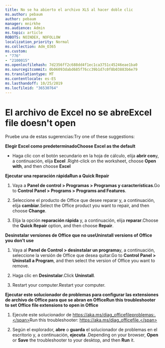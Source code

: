 ```yaml
---
title: No se ha abierto el archivo XLS al hacer doble clic
ms.author: pebaum
author: pebaum
manager: mnirkhe
ms.audience: Admin
ms.topic: article
ROBOTS: NOINDEX, NOFOLLOW
localization_priority: Normal
ms.collection: Adm_O365
ms.custom:
- "776"
- "2100015"
ms.openlocfilehash: 7d2356ff2c688dd4f1ec1ca3751c45246eae1ba0
ms.sourcegitcommit: 0b06093dabd685f76cc39b1d7c0f8b03883b6e79
ms.translationtype: MT
ms.contentlocale: es-ES
ms.lasthandoff: 10/25/2019
ms.locfileid: "36530764"
---
```

# <a name="excel-file-doesnt-open"></a><span data-ttu-id="fef9a-102">El archivo de Excel no se abre</span><span class="sxs-lookup"><span data-stu-id="fef9a-102">Excel file doesn't open</span></span>

<span data-ttu-id="fef9a-103">Pruebe una de estas sugerencias:</span><span class="sxs-lookup"><span data-stu-id="fef9a-103">Try one of these suggestions:</span></span>

<span data-ttu-id="fef9a-104">**Elegir Excel como predeterminado**</span><span class="sxs-lookup"><span data-stu-id="fef9a-104">**Choose Excel as the default**</span></span>

* <span data-ttu-id="fef9a-105">Haga clic con el botón secundario en la hoja de cálculo, elija **abrir con**y, a continuación, elija **Excel** .</span><span class="sxs-lookup"><span data-stu-id="fef9a-105">Right-click on the worksheet, choose **Open with**, and then choose **Excel**</span></span>

<span data-ttu-id="fef9a-106">**Ejecutar una reparación rápida**</span><span class="sxs-lookup"><span data-stu-id="fef9a-106">**Run a Quick Repair**</span></span>

1. <span data-ttu-id="fef9a-107">Vaya a **Panel de control > Programas > Programas y características**.</span><span class="sxs-lookup"><span data-stu-id="fef9a-107">Go to **Control Panel > Programs > Programs and Features**.</span></span>

2. <span data-ttu-id="fef9a-108">Seleccione el producto de Office que desee reparar y, a continuación, elija **cambiar**.</span><span class="sxs-lookup"><span data-stu-id="fef9a-108">Select the Office product you want to repair, and then choose **Change**.</span></span>

3. <span data-ttu-id="fef9a-109">Elija la opción **reparación rápida** y, a continuación, elija **reparar**.</span><span class="sxs-lookup"><span data-stu-id="fef9a-109">Choose the **Quick Repair** option, and then choose **Repair**.</span></span>

<span data-ttu-id="fef9a-110">**Desinstalar versiones de Office que no use**</span><span class="sxs-lookup"><span data-stu-id="fef9a-110">**Uninstall versions of Office you don't use**</span></span>

1. <span data-ttu-id="fef9a-111">Vaya al **Panel de Control > desinstalar un programa**y, a continuación, seleccione la versión de Office que desea quitar.</span><span class="sxs-lookup"><span data-stu-id="fef9a-111">Go to **Control Panel > Uninstall a Program**, and then select the version of Office you want to remove.</span></span>

2. <span data-ttu-id="fef9a-112">Haga clic en **Desinstalar**.</span><span class="sxs-lookup"><span data-stu-id="fef9a-112">Click **Uninstall**.</span></span>

3. <span data-ttu-id="fef9a-113">Restart your computer.</span><span class="sxs-lookup"><span data-stu-id="fef9a-113">Restart your computer.</span></span>

<span data-ttu-id="fef9a-114">**Ejecutar este solucionador de problemas para configurar las extensiones de archivo de Office para que se abran en Office**</span><span class="sxs-lookup"><span data-stu-id="fef9a-114">**Run this troubleshooter to set Office file extensions to open in Office**</span></span>

1. <span data-ttu-id="fef9a-115">Ejecute este solucionador de https://aka.ms/diag_officefileproblemas:.</span><span class="sxs-lookup"><span data-stu-id="fef9a-115">Run this troubleshooter: https://aka.ms/diag_officefile.</span></span>

2. <span data-ttu-id="fef9a-116">Según el explorador, **abre** o **guarda** el solucionador de problemas en el escritorio y, a continuación, **ejecuta** .</span><span class="sxs-lookup"><span data-stu-id="fef9a-116">Depending on your browser, **Open** or **Save** the troubleshooter to your desktop, and then **Run** it.</span></span>
